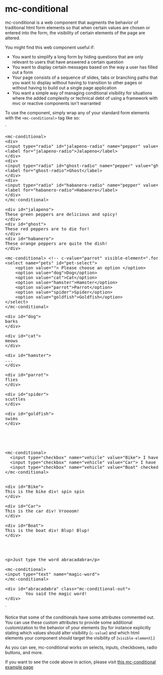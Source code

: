 # mc-conditional

mc-conditional is a web component that augments the behavior of traditional html form elements so that when certain values are chosen or entered into the form, the visibility of certain elements of the page are altered.

You might find this web component useful if:

- You want to simplify a long form by hiding questions that are only relevant to users that have answered a certain question
- You want to display certain messages based on the way a user has filled out a form
- Your page consists of a sequence of slides, tabs or branching paths that you want to display without having to transition to other pages or without having to build out a single page application
- You want a simple way of managing conditional visibility for situations where the added complexity or technical debt of using a framework with mvc or reactive components isn't warranted

To use the component, simply wrap any of your standard form elements with the `<mc-conditional>` tag like so:

`
<pre>
&lt;mc-conditional&gt;
&lt;div&gt;
&lt;input type="radio" id="jalapeno-radio" name="pepper" value="jalapeno"&gt;
&lt;label for="jalapeno-radio"&gt;Jalapeno&lt;/label&gt;
&lt;/div&gt;
&lt;div&gt;
&lt;input type="radio" id="ghost-radio" name="pepper" value="ghost"&gt;
&lt;label for="ghost-radio"&gt;Ghost&lt;/label&gt;
&lt;/div&gt;
&lt;div&gt;
&lt;input type="radio" id="habanero-radio" name="pepper" value="habanero"&gt;
&lt;label for="habanero-radio"&gt;Habanero&lt;/label&gt;
&lt;/div&gt;
&lt;/mc-conditional&gt;

&lt;div id="jalapeno"&gt;
These green peppers are delicious and spicy!
&lt;/div&gt;
&lt;div id="ghost"&gt;
These red peppers are to die for!
&lt;/div&gt;
&lt;div id="habanero"&gt;
These orange peppers are quite the dish!
&lt;/div&gt;

&lt;mc-conditional&gt; &lt;!-- c-value="parrot" visible-element=".form-controls"&gt; --&gt;
&lt;select name="pets" id="pet-select"&gt;
    &lt;option value=""&gt; Please choose an option &lt;/option&gt;
    &lt;option value="dog"&gt;Dog&lt;/option&gt;
    &lt;option value="cat"&gt;Cat&lt;/option&gt;
    &lt;option value="hamster"&gt;Hamster&lt;/option&gt;
    &lt;option value="parrot"&gt;Parrot&lt;/option&gt;
    &lt;option value="spider"&gt;Spider&lt;/option&gt;
    &lt;option value="goldfish"&gt;Goldfish&lt;/option&gt;
&lt;/select&gt;
&lt;/mc-conditional&gt;

&lt;div id="dog"&gt;
barks
&lt;/div&gt;

&lt;div id="cat"&gt;
meows
&lt;/div&gt;

&lt;div id="hamster"&gt;
...
&lt;/div&gt;

&lt;div id="parrot"&gt;
flies
&lt;/div&gt;

&lt;div id="spider"&gt;
scuttles
&lt;/div&gt;

&lt;div id="goldfish"&gt;
swims
&lt;/div&gt;





&lt;mc-conditional&gt;
  &lt;input type="checkbox" name="vehicle" value="Bike"&gt; I have a bike&lt;br&gt;
  &lt;input type="checkbox" name="vehicle" value="Car"&gt; I have a car&lt;br&gt;
  &lt;input type="checkbox" name="vehicle" value="Boat" checked&gt; I have a boat&lt;br&gt;
&lt;/mc-conditional&gt;


&lt;div id="Bike"&gt;
This is the bike div! spin spin
&lt;/div&gt;

&lt;div id="Car"&gt;
This is the car div! Vroooom!
&lt;/div&gt;

&lt;div id="Boat"&gt;
This is the boat div! Blup! Blup!
&lt;/div&gt;




&lt;p&gt;Just type the word abracadabra&lt;/p&gt;

&lt;mc-conditional&gt;
&lt;input type="text" name="magic-word"&gt;
&lt;/mc-conditional&gt;

&lt;div id="abracadabra" class="mc-conditional-out"&gt;
        You said the magic word!
&lt;/div&gt;
</pre>
`

Notice that some of the conditionals have some attributes commented out. You can use these custom attributes to provide some additional customization to the behavior of your elements (by for instance explicitly stating which values should alter visibility (`c-value`) and which html elements your component should target the visibility of (`visible-element`).)

As you can see, mc-conditional works on selects, inputs, checkboxes, radio buttons, and more.

If you want to see the code above in action, please visit [this mc-conditional example page](https://matthewscottconroy.github.io/mc-conditional/) 
